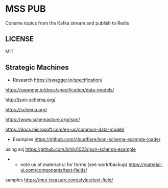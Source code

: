# MSS PUB

Consme topics from the Kafka stream and publish to Redis

## LICENSE
MIT


## Strategic Machines


* Research
https://swagger.io/specification/

https://swagger.io/docs/specification/data-models/

http://json-schema.org/

https://schema.org/

https://www.schemastore.org/json/

https://docs.microsoft.com/en-us/common-data-model/

* Examples
https://github.com/cloudflare/json-schema-example-loader

using avj
https://github.com/ichiki1023/json-schema-example

* - note us of material-ui for forms (see work/backup)
https://material-ui.com/components/text-fields/

samples
https://mui-treasury.com/styles/text-field/

